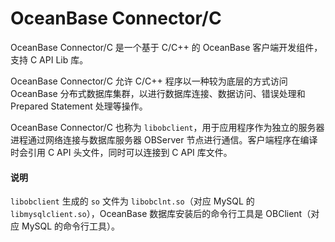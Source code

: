 # OceanBase Connector/C

OceanBase Connector/C 是一个基于 C/C++ 的 OceanBase 客户端开发组件，支持 C API Lib 库。

OceanBase Connector/C 允许 C/C++ 程序以一种较为底层的方式访问 OceanBase 分布式数据库集群，以进行数据库连接、数据访问、错误处理和 Prepared Statement 处理等操作。

OceanBase Connector/C 也称为 `libobclient`，用于应用程序作为独立的服务器进程通过网络连接与数据库服务器 OBServer 节点进行通信。客户端程序在编译时会引用 C API 头文件，同时可以连接到 C API 库文件。

<main id="notice" type='explain'>
  <h4>说明</h4>
  <p><code>libobclient</code> 生成的 <code>so</code> 文件为 <code>libobclnt.so</code>（对应 MySQL 的 <code>libmysqlclient.so</code>），OceanBase 数据库安装后的命令行工具是 OBClient（对应 MySQL 的命令行工具）。</p>
</main>
